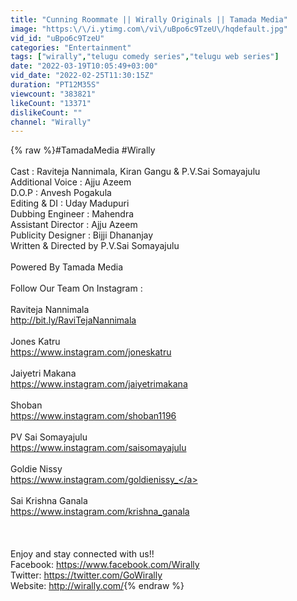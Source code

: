 ```yaml
---
title: "Cunning Roommate || Wirally Originals || Tamada Media"
image: "https:\/\/i.ytimg.com\/vi\/uBpo6c9TzeU\/hqdefault.jpg"
vid_id: "uBpo6c9TzeU"
categories: "Entertainment"
tags: ["wirally","telugu comedy series","telugu web series"]
date: "2022-03-19T10:05:49+03:00"
vid_date: "2022-02-25T11:30:15Z"
duration: "PT12M35S"
viewcount: "383821"
likeCount: "13371"
dislikeCount: ""
channel: "Wirally"
---
```

{% raw %}#TamadaMedia #Wirally<br /><br />Cast : Raviteja Nannimala, Kiran Gangu &amp; P.V.Sai Somayajulu<br />Additional Voice : Ajju Azeem<br />D.O.P : Anvesh Pogakula<br />Editing &amp; DI : Uday Madupuri<br />Dubbing Engineer : Mahendra<br />Assistant Director : Ajju Azeem<br />Publicity Designer : Bijji Dhananjay<br />Written &amp; Directed by P.V.Sai Somayajulu<br /><br />Powered By Tamada Media<br /><br />Follow Our Team On Instagram :<br /><br />Raviteja Nannimala <br /><a rel="nofollow" target="blank" href="http://bit.ly/RaviTejaNannimala">http://bit.ly/RaviTejaNannimala</a><br /><br />Jones Katru<br /> <a rel="nofollow" target="blank" href="https://www.instagram.com/joneskatru">https://www.instagram.com/joneskatru</a><br /><br /> Jaiyetri Makana<br /> <a rel="nofollow" target="blank" href="https://www.instagram.com/jaiyetrimakana">https://www.instagram.com/jaiyetrimakana</a> <br /><br />Shoban <br /><a rel="nofollow" target="blank" href="https://www.instagram.com/shoban1196">https://www.instagram.com/shoban1196</a> <br /><br /> PV Sai Somayajulu <br /><a rel="nofollow" target="blank" href="https://www.instagram.com/saisomayajulu">https://www.instagram.com/saisomayajulu</a> <br /><br />Goldie Nissy <br /><a rel="nofollow" target="blank" href="https://www.instagram.com/goldienissy_">https://www.instagram.com/goldienissy_</a><br /><br />Sai Krishna Ganala <br /><a rel="nofollow" target="blank" href="https://www.instagram.com/krishna_ganala">https://www.instagram.com/krishna_ganala</a><br /><br /><br /><br />Enjoy and stay connected with us!!<br />Facebook: <a rel="nofollow" target="blank" href="https://www.facebook.com/Wirally">https://www.facebook.com/Wirally</a><br />Twitter: <a rel="nofollow" target="blank" href="https://twitter.com/GoWirally">https://twitter.com/GoWirally</a><br />Website: <a rel="nofollow" target="blank" href="http://wirally.com/">http://wirally.com/</a>{% endraw %}
